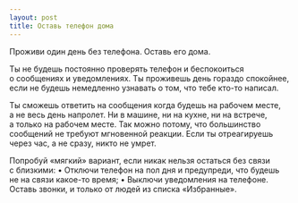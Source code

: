 ```yaml
---
layout: post
title: Оставь телефон дома
---
```


Проживи один день без телефона. Оставь его дома.

Ты не будешь постоянно проверять телефон и беспокоиться о сообщениях и уведомлениях. Ты проживешь день гораздо спокойнее, если не будешь немедленно узнавать о том, что тебе кто-то написал.

Ты сможешь ответить на сообщения когда будешь на рабочем месте, а не весь день напролет. Ни в машине, ни на кухне, ни на встрече, а только на рабочем месте. Так можно потому, что большинство сообщений не требуют мгновенной реакции. Если ты отреагируешь через час, а не сразу, никто не умрет.

Попробуй «мягкий» вариант, если никак нельзя остаться без связи с близкими:
• Отключи телефон на пол дня и предупреди, что будешь не на связи какое-то время;
• Выключи уведомления на телефоне. Оставь звонки, и только от людей из списка «Избранные».
